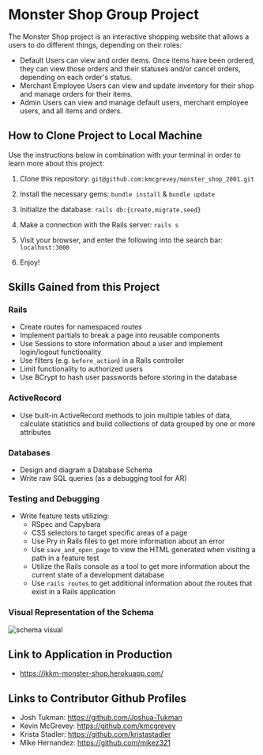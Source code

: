 # Monster Shop Group Project

The Monster Shop project is an interactive shopping website that allows a users to do different things, depending on their roles:
* Default Users can view and order items. Once items have been ordered, they can view those orders and their statuses and/or cancel orders, depending on each order's status.
* Merchant Employee Users can view and update inventory for their shop and manage orders for their items.
* Admin Users can view and manage default users, merchant employee users, and all items and orders.

## How to Clone Project to Local Machine
Use the instructions below in combination with your terminal in order to learn more about this project:

  1. Clone this repository:
    ```git@github.com:kmcgrevey/monster_shop_2001.git```

  2. Install the necessary gems:
    ```bundle install``` &
    ```bundle update```

  3. Initialize the database:
    ```rails db:{create,migrate,seed}```

  4. Make a connection with the Rails server:
    ```rails s```

  5. Visit your browser, and enter the following into the search bar:
  ```localhost:3000```

  6. Enjoy!

## Skills Gained from this Project

### Rails
* Create routes for namespaced routes
* Implement partials to break a page into reusable components
* Use Sessions to store information about a user and implement login/logout functionality
* Use filters (e.g. `before_action`) in a Rails controller
* Limit functionality to authorized users
* Use BCrypt to hash user passwords before storing in the database

### ActiveRecord
* Use built-in ActiveRecord methods to join multiple tables of data, calculate statistics and build collections of data grouped by one or more attributes

### Databases
* Design and diagram a Database Schema
* Write raw SQL queries (as a debugging tool for AR)

### Testing and Debugging
* Write feature tests utilizing:
  - RSpec and Capybara
  - CSS selectors to target specific areas of a page
  - Use Pry in Rails files to get more information about an error
  - Use `save_and_open_page` to view the HTML generated when visiting a path in a feature test
  - Utilize the Rails console as a tool to get more information about the current state of a development database
  - Use `rails routes` to get additional information about the routes that exist in a Rails application

### Visual Representation of the Schema
![schema visual](https://raw.githubusercontent.com/kmcgrevey/monster_shop_2001/master/app/assets/images/Screen%20Shot%202020-04-16%20at%2010.45.07%20AM.png)

## Link to Application in Production
* https://jkkm-monster-shop.herokuapp.com/

## Links to Contributor Github Profiles
* Josh Tukman: https://github.com/Joshua-Tukman
* Kevin McGrevey: https://github.com/kmcgrevey
* Krista Stadler:  https://github.com/kristastadler
* Mike Hernandez: https://github.com/mikez321
